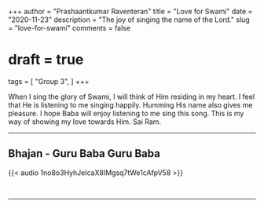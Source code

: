 +++
author = "Prashaantkumar Raventeran"
title = "Love for Swami"
date = "2020-11-23"
description = "The joy of singing the name of the Lord."
slug = "love-for-swami"
comments = false
# draft = true
tags = [
    "Group 3",
]
+++

When I sing the glory of Swami, I will think of Him residing in my heart. I feel that He is listening to me singing happily. Humming His name also gives me pleasure. I hope Baba will enjoy listening to me sing this song. This is my way of showing my love towards Him. Sai Ram.

---

## Bhajan - Guru Baba Guru Baba

{{< audio 1no8o3HyhJeIcaX8IMgsq7tWe1cAfpV58 >}}

<br>

---
